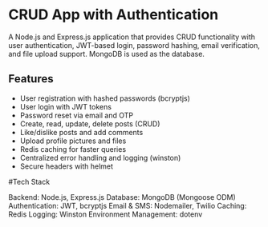 # CRUD App with Authentication
A Node.js and Express.js application that provides CRUD functionality with user authentication, JWT-based login, password hashing, email verification, and file upload support. 
MongoDB is used as the database.

## Features

- User registration with hashed passwords (bcryptjs)
- User login with JWT tokens
- Password reset via email and OTP
- Create, read, update, delete posts (CRUD)
- Like/dislike posts and add comments
- Upload profile pictures and files
- Redis caching for faster queries
- Centralized error handling and logging (winston)
- Secure headers with helmet

#Tech Stack

Backend: Node.js, Express.js
Database: MongoDB (Mongoose ODM)
Authentication: JWT, bcryptjs
Email & SMS: Nodemailer, Twilio
Caching: Redis
Logging: Winston
Environment Management: dotenv
